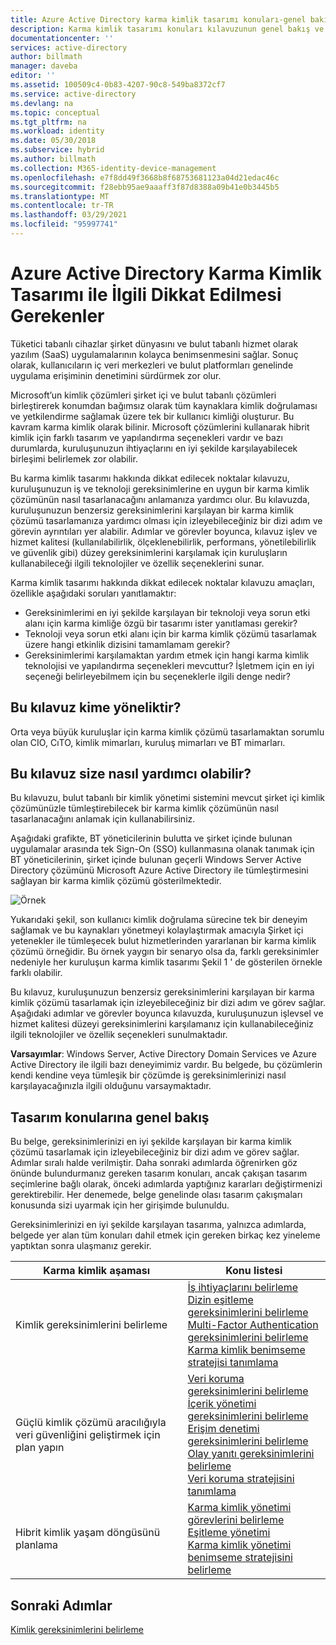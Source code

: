 ```yaml
---
title: Azure Active Directory karma kimlik tasarımı konuları-genel bakış | Microsoft Docs
description: Karma kimlik tasarımı konuları kılavuzunun genel bakış ve içerik haritası
documentationcenter: ''
services: active-directory
author: billmath
manager: daveba
editor: ''
ms.assetid: 100509c4-0b83-4207-90c8-549ba8372cf7
ms.service: active-directory
ms.devlang: na
ms.topic: conceptual
ms.tgt_pltfrm: na
ms.workload: identity
ms.date: 05/30/2018
ms.subservice: hybrid
ms.author: billmath
ms.collection: M365-identity-device-management
ms.openlocfilehash: e7f8dd49f3668b8f68753681123a04d21edac46c
ms.sourcegitcommit: f28ebb95ae9aaaff3f87d8388a09b41e0b3445b5
ms.translationtype: MT
ms.contentlocale: tr-TR
ms.lasthandoff: 03/29/2021
ms.locfileid: "95997741"
---
```

# <a name="azure-active-directory-hybrid-identity-design-considerations"></a>Azure Active Directory Karma Kimlik Tasarımı ile İlgili Dikkat Edilmesi Gerekenler
Tüketici tabanlı cihazlar şirket dünyasını ve bulut tabanlı hizmet olarak yazılım (SaaS) uygulamalarının kolayca benimsenmesini sağlar. Sonuç olarak, kullanıcıların iç veri merkezleri ve bulut platformları genelinde uygulama erişiminin denetimini sürdürmek zor olur.  

Microsoft’un kimlik çözümleri şirket içi ve bulut tabanlı çözümleri birleştirerek konumdan bağımsız olarak tüm kaynaklara kimlik doğrulaması ve yetkilendirme sağlamak üzere tek bir kullanıcı kimliği oluşturur. Bu kavram karma kimlik olarak bilinir. Microsoft çözümlerini kullanarak hibrit kimlik için farklı tasarım ve yapılandırma seçenekleri vardır ve bazı durumlarda, kuruluşunuzun ihtiyaçlarını en iyi şekilde karşılayabilecek birleşimi belirlemek zor olabilir. 

Bu karma kimlik tasarımı hakkında dikkat edilecek noktalar kılavuzu, kuruluşunuzun iş ve teknoloji gereksinimlerine en uygun bir karma kimlik çözümünün nasıl tasarlanacağını anlamanıza yardımcı olur.  Bu kılavuzda, kuruluşunuzun benzersiz gereksinimlerini karşılayan bir karma kimlik çözümü tasarlamanıza yardımcı olması için izleyebileceğiniz bir dizi adım ve görevin ayrıntıları yer alabilir. Adımlar ve görevler boyunca, kılavuz işlev ve hizmet kalitesi (kullanılabilirlik, ölçeklenebilirlik, performans, yönetilebilirlik ve güvenlik gibi) düzey gereksinimlerini karşılamak için kuruluşların kullanabileceği ilgili teknolojiler ve özellik seçeneklerini sunar. 

Karma kimlik tasarımı hakkında dikkat edilecek noktalar kılavuzu amaçları, özellikle aşağıdaki soruları yanıtlamaktır: 

* Gereksinimlerimi en iyi şekilde karşılayan bir teknoloji veya sorun etki alanı için karma kimliğe özgü bir tasarımı ister yanıtlaması gerekir?
* Teknoloji veya sorun etki alanı için bir karma kimlik çözümü tasarlamak üzere hangi etkinlik dizisini tamamlamam gerekir? 
* Gereksinimlerimi karşılamaktan yardım etmek için hangi karma kimlik teknolojisi ve yapılandırma seçenekleri mevcuttur? İşletmem için en iyi seçeneği belirleyebilmem için bu seçeneklerle ilgili denge nedir?

## <a name="who-is-this-guide-intended-for"></a>Bu kılavuz kime yöneliktir?
 Orta veya büyük kuruluşlar için karma kimlik çözümü tasarlamaktan sorumlu olan CIO, CıTO, kimlik mimarları, kuruluş mimarları ve BT mimarları.

## <a name="how-can-this-guide-help-you"></a>Bu kılavuz size nasıl yardımcı olabilir?
Bu kılavuzu, bulut tabanlı bir kimlik yönetimi sistemini mevcut şirket içi kimlik çözümünüzle tümleştirebilecek bir karma kimlik çözümünün nasıl tasarlanacağını anlamak için kullanabilirsiniz. 

Aşağıdaki grafikte, BT yöneticilerinin bulutta ve şirket içinde bulunan uygulamalar arasında tek Sign-On (SSO) kullanmasına olanak tanımak için BT yöneticilerinin, şirket içinde bulunan geçerli Windows Server Active Directory çözümünü Microsoft Azure Active Directory ile tümleştirmesini sağlayan bir karma kimlik çözümü gösterilmektedir.

![Örnek](media/plan-hybrid-identity-design-considerations/hybridID-example.png)

Yukarıdaki şekil, son kullanıcı kimlik doğrulama sürecine tek bir deneyim sağlamak ve bu kaynakları yönetmeyi kolaylaştırmak amacıyla Şirket içi yetenekler ile tümleşecek bulut hizmetlerinden yararlanan bir karma kimlik çözümü örneğidir. Bu örnek yaygın bir senaryo olsa da, farklı gereksinimler nedeniyle her kuruluşun karma kimlik tasarımı Şekil 1 ' de gösterilen örnekle farklı olabilir. 

Bu kılavuz, kuruluşunuzun benzersiz gereksinimlerini karşılayan bir karma kimlik çözümü tasarlamak için izleyebileceğiniz bir dizi adım ve görev sağlar. Aşağıdaki adımlar ve görevler boyunca kılavuzda, kuruluşunuzun işlevsel ve hizmet kalitesi düzeyi gereksinimlerini karşılamanız için kullanabileceğiniz ilgili teknolojiler ve özellik seçenekleri sunulmaktadır.

**Varsayımlar**: Windows Server, Active Directory Domain Services ve Azure Active Directory ile ilgili bazı deneyimimiz vardır. Bu belgede, bu çözümlerin kendi kendine veya tümleşik bir çözümde iş gereksinimlerinizi nasıl karşılayacağınızla ilgili olduğunu varsaymaktadır.

## <a name="design-considerations-overview"></a>Tasarım konularına genel bakış
Bu belge, gereksinimlerinizi en iyi şekilde karşılayan bir karma kimlik çözümü tasarlamak için izleyebileceğiniz bir dizi adım ve görev sağlar. Adımlar sıralı halde verilmiştir. Daha sonraki adımlarda öğrenirken göz önünde bulundurmanız gereken tasarım konuları, ancak çakışan tasarım seçimlerine bağlı olarak, önceki adımlarda yaptığınız kararları değiştirmenizi gerektirebilir. Her denemede, belge genelinde olası tasarım çakışmaları konusunda sizi uyarmak için her girişimde bulunuldu. 

Gereksinimlerinizi en iyi şekilde karşılayan tasarıma, yalnızca adımlarda, belgede yer alan tüm konuları dahil etmek için gereken birkaç kez yineleme yaptıktan sonra ulaşmanız gerekir. 

| Karma kimlik aşaması | Konu listesi |
| --- | --- |
| Kimlik gereksinimlerini belirleme |[İş ihtiyaçlarını belirleme](plan-hybrid-identity-design-considerations-business-needs.md)<br> [Dizin eşitleme gereksinimlerini belirleme](plan-hybrid-identity-design-considerations-directory-sync-requirements.md)<br> [Multi-Factor Authentication gereksinimlerini belirleme](plan-hybrid-identity-design-considerations-multifactor-auth-requirements.md)<br> [Karma kimlik benimseme stratejisi tanımlama](plan-hybrid-identity-design-considerations-identity-adoption-strategy.md) |
| Güçlü kimlik çözümü aracılığıyla veri güvenliğini geliştirmek için plan yapın |[Veri koruma gereksinimlerini belirleme](plan-hybrid-identity-design-considerations-dataprotection-requirements.md) <br> [İçerik yönetimi gereksinimlerini belirleme](plan-hybrid-identity-design-considerations-contentmgt-requirements.md)<br> [Erişim denetimi gereksinimlerini belirleme](plan-hybrid-identity-design-considerations-accesscontrol-requirements.md)<br> [Olay yanıtı gereksinimlerini belirleme](plan-hybrid-identity-design-considerations-incident-response-requirements.md) <br> [Veri koruma stratejisini tanımlama](plan-hybrid-identity-design-considerations-data-protection-strategy.md) |
| Hibrit kimlik yaşam döngüsünü planlama |[Karma kimlik yönetimi görevlerini belirleme](plan-hybrid-identity-design-considerations-hybrid-id-management-tasks.md) <br> [Eşitleme yönetimi](plan-hybrid-identity-design-considerations-hybrid-id-management-tasks.md)<br> [Karma kimlik yönetimi benimseme stratejisini belirleme](plan-hybrid-identity-design-considerations-lifecycle-adoption-strategy.md) |

## <a name="next-steps"></a>Sonraki Adımlar
[Kimlik gereksinimlerini belirleme](plan-hybrid-identity-design-considerations-business-needs.md)

